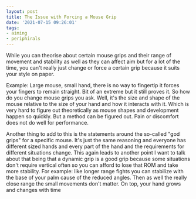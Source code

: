 ```yaml
---
layout: post
title: The Issue with Forcing a Mouse Grip
date: '2021-07-15 09:26:01'
tags:
- aiming
- periphirals
---
```


While you can theorise about certain mouse grips and their range of movement and stability as well as they can affect aim but for a lot of the time, you can't really just change or force a certain grip because it suits your style on paper.

Example: Large mouse, small hand, there is no way to fingertip it forces your fingers to remain straight. Bit of an extreme but it still proves it. So how do you change mouse grips you ask. Well, it's the size and shape of the mouse relative to the size of your hand and how it interacts with it. Which is very hard to figure out theoretically as mouse shapes and development happen so quickly. But a method can be figured out. Pain or discomfort does not do well for performance.

Another thing to add to this is the statements around the so-called "god grips" for a specific mouse. It's just the same reasoning and everyone has different sized hands and every part of the hand and the requirements for different situations change. This again leads to another point I want to talk about that being that a dynamic grip is a good grip because some situations don't require vertical often so you can afford to lose that ROM and take more stability. For example: like longer range fights you can stabilize with the base of your palm cause of the reduced angles. Then as well the really close range the small movements don't matter. On top, your hand grows and changes with time
